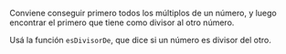 Conviene conseguir primero todos los múltiplos de un número, y luego encontrar el primero que tiene como divisor al otro número.

Usá la función `esDivisorDe`, que dice si un número es divisor del otro.